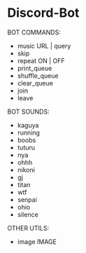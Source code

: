 # Discord-Bot

BOT COMMANDS:
* music URL | query
* skip
* repeat ON | OFF
* print_queue
* shuffle_queue
* clear_queue
* join
* leave

BOT SOUNDS:
* kaguya
* running
* boobs
* tuturu
* nya
* ohhh
* nikoni
* gj
* titan
* wtf
* senpai
* ohio
* silence

OTHER UTILS:
* image IMAGE